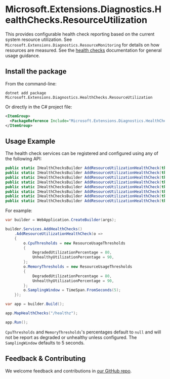 # Microsoft.Extensions.Diagnostics.HealthChecks.ResourceUtilization

This provides configurable health check reporting based on the current system resource utilization. See `Microsoft.Extensions.Diagnostics.ResourceMonitoring` for details on how resources are measured. See the [health checks](https://learn.microsoft.com/aspnet/core/host-and-deploy/health-checks) documentation for general usage guidance.

## Install the package

From the command-line:

```dotnetcli
dotnet add package Microsoft.Extensions.Diagnostics.HealthChecks.ResourceUtilization
```

Or directly in the C# project file:

```xml
<ItemGroup>
  <PackageReference Include="Microsoft.Extensions.Diagnostics.HealthChecks.ResourceUtilization" Version="[CURRENTVERSION]" />
</ItemGroup>
```

## Usage Example

The health check services can be registered and configured using any of the following API:

```csharp
public static IHealthChecksBuilder AddResourceUtilizationHealthCheck(this IHealthChecksBuilder builder, params string[] tags)
public static IHealthChecksBuilder AddResourceUtilizationHealthCheck(this IHealthChecksBuilder builder, IEnumerable<string> tags)
public static IHealthChecksBuilder AddResourceUtilizationHealthCheck(this IHealthChecksBuilder builder, IConfigurationSection section)
public static IHealthChecksBuilder AddResourceUtilizationHealthCheck(this IHealthChecksBuilder builder, IConfigurationSection section, params string[] tags)
public static IHealthChecksBuilder AddResourceUtilizationHealthCheck(this IHealthChecksBuilder builder, IConfigurationSection section, IEnumerable<string> tags)
public static IHealthChecksBuilder AddResourceUtilizationHealthCheck(this IHealthChecksBuilder builder, Action<ResourceUtilizationHealthCheckOptions> configure)
public static IHealthChecksBuilder AddResourceUtilizationHealthCheck(this IHealthChecksBuilder builder, Action<ResourceUtilizationHealthCheckOptions> configure, params string[] tags)
public static IHealthChecksBuilder AddResourceUtilizationHealthCheck(this IHealthChecksBuilder builder, Action<ResourceUtilizationHealthCheckOptions> configure, IEnumerable<string> tags)
```

For example:

```csharp
var builder = WebApplication.CreateBuilder(args);

builder.Services.AddHealthChecks()
    .AddResourceUtilizationHealthCheck(o =>
    {
        o.CpuThresholds = new ResourceUsageThresholds
        {
            DegradedUtilizationPercentage = 80,
            UnhealthyUtilizationPercentage = 90,
        };
        o.MemoryThresholds = new ResourceUsageThresholds
        {
            DegradedUtilizationPercentage = 80,
            UnhealthyUtilizationPercentage = 90,
        };
        o.SamplingWindow = TimeSpan.FromSeconds(5);
    });

var app = builder.Build();

app.MapHealthChecks("/healthz");

app.Run();
```

`CpuThresholds` and `MemoryThresholds`'s percentages default to `null` and will not be report as degraded or unhealthy unless configured. The `SamplingWindow` defaults to 5 seconds.

## Feedback & Contributing

We welcome feedback and contributions in [our GitHub repo](https://github.com/dotnet/extensions).
